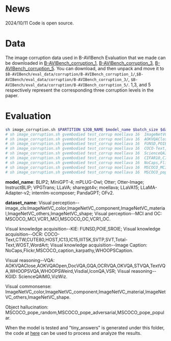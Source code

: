 # **News**
2024/10/11 Code is open source.

# **Data**
The image corruption data used in B-AVIBench Evaluation that we made can be downloaded in [B-AVIBench_corruption_1](https://huggingface.co/zhanghao520/B-AVIBench_data/blob/main/B-AVIBench_corruption_1.tar.gz), [B-AVIBench_corruption_3](https://huggingface.co/zhanghao520/B-AVIBench_data/blob/main/B-AVIBench_corruption_3.tar.gz), [B-AVIBench_corruption_5](https://huggingface.co/zhanghao520/B-AVIBench_data/blob/main/B-AVIBench_corruption_5.tar.gz). You can download, and then unpack and move it to `$B-AVIBench/eval_data/corruption/B-AVIBench_corruption_1/`,`$B-AVIBench/eval_data/corruption/B-AVIBench_corruption_3/`, `$B-AVIBench/eval_data/corruption/B-AVIBench_corruption_5/`. 1,3, and 5 respectively represent the corresponding three corruption levels in the paper.

# **Evaluation**
```bash
sh image_corruption.sh $PARTITION $JOB_NAME $model_name $batch_size $dataset_name
# sh image_corruption.sh gvembodied test_corrup moellava 16  ImageNetVC_color,ImageNetVC_component,ImageNetVC_material,ImageNetVC_others,ImageNetVC_shape
# sh image_corruption.sh gvembodied test_corrup moellava 16  AOKVQAClose,AOKVQAOpen,DocVQA,GQA,OCRVQA,OKVQA,STVQA,TextVQA,VizWiz,WHOOPSVQA,WHOOPSWeird,Visdial
# sh image_corruption.sh gvembodied test_corrup moellava 16  FUNSD,POIE,SROIE 
# sh image_corruption.sh gvembodied test_corrup moellava 16  COCO-Text,CTW,CUTE80,HOST,IC13,IC15,IIIT5K,SVTP,SVT,Total-Text,WOST,WordArt
# sh image_corruption.sh gvembodied test_corrup moellava 16  ScienceQAIMG,IconQA,VSR  
# sh image_corruption.sh gvembodied test_corrup moellava 16  CIFAR10,CIFAR100,Flowers102,ImageNet,OxfordIIITPet
# sh image_corruption.sh gvembodied test_corrup moellava 16  NoCaps,Flickr,MSCOCO_caption_karpathy,WHOOPSCaption 
# sh image_corruption.sh gvembodied test_corrup moellava 16  MSCOCO_MCI,VCR1_MCI,MSCOCO_OC,VCR1_OC
# sh image_corruption.sh gvembodied test_corrup moellava 16  MSCOCO_pope_random,MSCOCO_pope_adversarial,MSCOCO_pope_popular
```

**model_name**: BLIP2; MiniGPT-4; mPLUG-Owl; Otter; Otter-Image; InstructBLIP; VPGTrans; LLaVA; sharegpt4v; moellava; LLaVA15; LLaMA-Adapter-v2; internlm-xcomposer; PandaGPT; OFv2.


**dataset_name**:
Visual perception--image_cls:ImageNetVC_color,ImageNetVC_component,ImageNetVC_material,ImageNetVC_others,ImageNetVC_shape;
Visual perception--MCI and OC: MSCOCO_MCI,VCR1_MCI,MSCOCO_OC,VCR1_OC.

Visual knowledge acquisition--KIE: FUNSD,POIE,SROIE;
Visual knowledge acquisition--OCR: COCO-Text,CTW,CUTE80,HOST,IC13,IC15,IIIT5K,SVTP,SVT,Total-Text,WOST,WordArt;
Visual knowledge acquisition--Image Caption: NoCaps,Flickr,MSCOCO_caption_karpathy,WHOOPSCaption.

Visual reasoning--VQA: AOKVQAClose,AOKVQAOpen,DocVQA,GQA,OCRVQA,OKVQA,STVQA,TextVQA,WHOOPSVQA,WHOOPSWeird,Visdial,IconQA,VSR;
Visual reasoning--KGID: ScienceQAIMG,VizWiz.

Visual commonsense: ImageNetVC_color,ImageNetVC_component,ImageNetVC_material,ImageNetVC_others,ImageNetVC_shape.

Object hallucination: MSCOCO_pope_random,MSCOCO_pope_adversarial,MSCOCO_pope_popular.

When the model is tested and "tiny_answers" is generated under this folder, the code at [here](https://github.com/zhanghao5201/B-AVIBench/tree/main/result_process/image_corruption.py) can be used to process and analyze the results.

